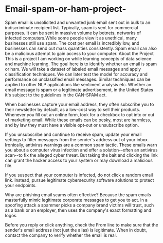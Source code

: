 # Email-spam-or-ham-project-
Spam email is unsolicited and unwanted junk email sent out in bulk to an indiscriminate recipient list. Typically, spam is sent for commercial purposes. It can be sent in massive volume by botnets, networks of infected computers.While some people view it as unethical, many businesses still use spam. The cost per email is incredibly low, and businesses can send out mass quantities consistently. Spam email can also be a malicious attempt to gain access to your computer.
 About the Project
This is a project I am working on while learning concepts of data science and machine learning. The goal here is to identify whether an email is spam or ham. We will take a dataset of labeled email messages and apply classification techniques. We can later test the model for accuracy and performance on unclassified email messages. Similar techniques can be applied to other NLP applications like sentiment analysis etc.
Whether an email message is spam or a legitimate advertisement, in the United States it's subject to the guidelines in the CAN-SPAM act.

When businesses capture your email address, they often subscribe you to their newsletter by default, as a low-cost way to sell their products. Whenever you fill out an online form, look for a checkbox to opt into or out of marketing email. While these emails can be pesky, most are harmless, and by law they must have a visible opt-out or unsubscribe option.

If you unsubscribe and continue to receive spam, update your email settings to filter messages from the sender's address out of your inbox.
Ironically, antivirus warnings are a common spam tactic. These emails warn you about a computer virus infection and offer a solution--often an antivirus scan--to fix the alleged cyber threat. But taking the bait and clicking the link can grant the hacker access to your system or may download a malicious file.

If you suspect that your computer is infected, do not click a random email link. Instead, pursue legitimate cybersecurity software solutions to protect your endpoints.

Why are phishing email scams often effective? Because the spam emails masterfully mimic legitimate corporate messages to get you to act. In a spoofing attack a spammer picks a company brand victims will trust, such as a bank or an employer, then uses the company's exact formatting and logos.

Before you reply or click anything, check the From line to make sure that the sender's email address (not just the alias) is legitimate. When in doubt, contact the company to verify whether the email is real.
